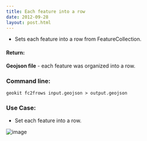```yaml
---
title: Each feature into a row
date: 2012-09-28
layout: post.html
---
```


- Sets each feature into a row from FeatureCollection.
  
#### Return:

**Geojson file** - each feature was organized into a row.

### Command line:

```geokit fc2frows input.geojson > output.geojson```

### Use Case:

- Set each feature into a row.

![image](https://user-images.githubusercontent.com/19536044/44234237-bbda0400-a16b-11e8-9f7e-b97b0bd9488b.png)